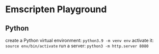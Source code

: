 # Emscripten Playground


## Python
create a Python virtual environment: `python3.9 -m venv env`
activate it: `source env/bin/activate`
run a server: `python3 -m http.server 8080`
